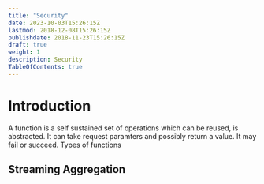 ```yaml
---
title: "Security"
date: 2023-10-03T15:26:15Z
lastmod: 2018-12-08T15:26:15Z
publishdate: 2018-11-23T15:26:15Z
draft: true
weight: 1
description: Security
TableOfContents: true
---
```


# Introduction
A function is a self sustained set of operations which can be reused, is abstracted. It can take request paramters and possibly return a value. It may fail or succeed.
Types of functions
## Streaming Aggregation
## 

